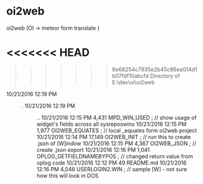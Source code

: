 # oi2web
oi2web (OI -> meteor form translate )

<<<<<<< HEAD
=======
 
>>>>>>> 6e68254c7935e2b45c86ea014d1b07fdf10abcfd
 Directory of E:\dev\oi\oi2web
 

10/21/2016  12:19 PM    <DIR>          .
10/21/2016  12:19 PM    <DIR>          ..
10/21/2016  12:15 PM             4,431 MPD_WIN_USED			; // show usage of widget's fields across all sysreposwins
10/21/2016  12:15 PM             1,977 OI2WEB_EQUATES		; // local _equates form oi2web project
10/21/2016  12:14 PM            17,149 OI2WEB_INIT			; // run this to create .json of [W]indow
10/21/2016  12:15 PM             4,367 OI2WEB_JSON			; // create .json export
10/21/2016  12:16 PM             1,041 OPLOG_GETFIELDNAMEBYPOS		; // changed return value from oplog code
10/21/2016  12:12 PM                49 README.md
10/21/2016  12:16 PM             4,048 USERLOGIN2.WIN			; // sample [W] - not sure how this will look in DOS
